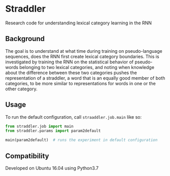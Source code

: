 # Straddler
Research code for understanding lexical category learning in the RNN

## Background

The goal is to understand at what time during training on pseudo-language sequences, does the RNN first create lexical category boundaries. This is investigated by training the RNN on the statistical behavior of pseudo-words belonging to two lexical categories, and noting when knowledge about the difference between these two categories pushes the representation of a straddler, a word that is an equally good member of both categories, to be more similar to representations for words in one or the other category.

## Usage

To run the default configuration, call `straaddler.job.main` like so:

```python
from straddler.job import main
from straddler.params import param2default

main(param2default)  # runs the experiment in default configuration
```

## Compatibility

Developed on Ubuntu 16.04 using Python3.7
